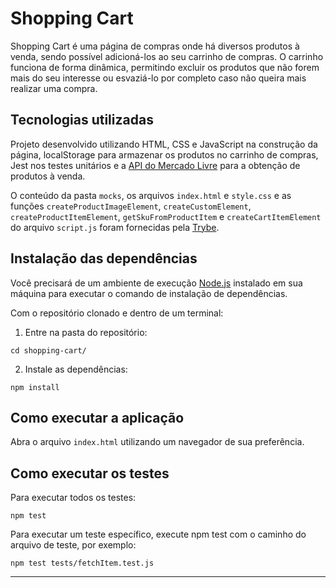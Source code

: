 # Shopping Cart

Shopping Cart é uma página de compras onde há diversos produtos à venda, sendo possível adicioná-los ao seu carrinho de compras. O carrinho funciona de forma dinâmica, permitindo excluir os produtos que não forem mais do seu interesse ou esvaziá-lo por completo caso não queira mais realizar uma compra.

## Tecnologias utilizadas

Projeto desenvolvido utilizando HTML, CSS e JavaScript na construção da página, localStorage para armazenar os produtos no carrinho de compras, Jest nos testes unitários e a [API do Mercado Livre](https://developers.mercadolivre.com.br/pt_br/itens-e-buscas) para a obtenção de produtos à venda.

O conteúdo da pasta `mocks`, os arquivos `index.html` e `style.css` e as funções `createProductImageElement`, `createCustomElement`, `createProductItemElement`, `getSkuFromProductItem` e `createCartItemElement` do arquivo `script.js` foram fornecidas pela [Trybe](https://betrybe.com).

## Instalação das dependências

Você precisará de um ambiente de execução [Node.js](https://nodejs.org) instalado em sua máquina para executar o comando de instalação de dependências.

Com o repositório clonado e dentro de um terminal:

1. Entre na pasta do repositório:

```
cd shopping-cart/
```

2. Instale as dependências:

```
npm install
```

## Como executar a aplicação

Abra o arquivo `index.html` utilizando um navegador de sua preferência.

## Como executar os testes

Para executar todos os testes:

```
npm test
```

Para executar um teste específico, execute npm test com o caminho do arquivo de teste, por exemplo:

```
npm test tests/fetchItem.test.js
```

---

